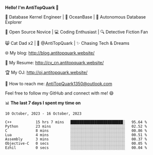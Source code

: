 
**Hello! I'm AntiTopQuark 👋**

🔧 Database Kernel Engineer | 🌊 OceanBase | 🤖 Autonomous Database Explorer

🌱 Open Source Novice | 💻 Coding Enthusiast | 🔍 Detective Fiction Fan

😸 Cat Dad x2 | 🎉 @AntiTopQuark | ✨ Chasing Tech & Dreams

🌐 My blog: http://blog.antitopquark.website/

📄 My Resume: http://cv_cn.antitopquark.website/

🏆 My OJ: http://oj.antitopquark.website/

📧 How to reach me: AntiTopQuark1350@outlook.com

Feel free to follow my GitHub and connect with me! 😄

📊 **The last 7 days I spent my time on** 

<!--START_SECTION:waka-->
```text
10 October, 2023 - 16 October, 2023

C++           15 hrs 7 mins   ████████████████████████░   95.64 % 
Python        23 mins         ░░░░░░░░░░░░░░░░░░░░░░░░░   02.52 % 
C             8 mins          ░░░░░░░░░░░░░░░░░░░░░░░░░   00.86 % 
Lua           4 mins          ░░░░░░░░░░░░░░░░░░░░░░░░░   00.51 % 
Assembly      3 mins          ░░░░░░░░░░░░░░░░░░░░░░░░░   00.37 % 
Objective-C   0 secs          ░░░░░░░░░░░░░░░░░░░░░░░░░   00.05 % 
Ezhil         0 secs          ░░░░░░░░░░░░░░░░░░░░░░░░░   00.04 %
```
<!--END_SECTION:waka-->


